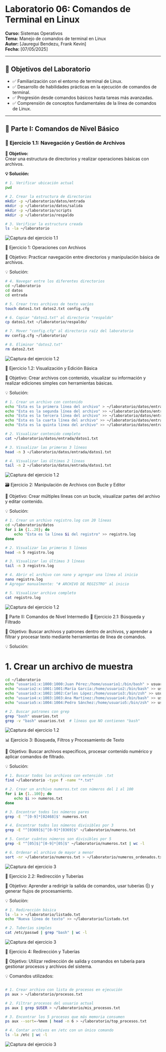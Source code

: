 # Laboratorio 06: Comandos de Terminal en Linux

**Curso:** Sistemas Operativos  
**Tema:** Manejo de comandos de terminal en Linux  
**Autor:** [Jauregui Bendezu, Frank Kevin]  
**Fecha:** [07/05/2025]

---

## 🎯 Objetivos del Laboratorio

- ✅ Familiarización con el entorno de terminal de Linux.  
- ✅ Desarrollo de habilidades prácticas en la ejecución de comandos de terminal.  
- ✅ Progresión desde comandos básicos hasta tareas más avanzadas.  
- ✅ Comprensión de conceptos fundamentales de la línea de comandos de Linux.

---

## 🧩 Parte I: Comandos de Nivel Básico

### 📁 Ejercicio 1.1: Navegación y Gestión de Archivos

**🎯 Objetivo:**  
Crear una estructura de directorios y realizar operaciones básicas con archivos.

**💡 Solución:**

```bash
# 1. Verificar ubicación actual
pwd

# 2. Crear la estructura de directorios
mkdir -p ~/laboratorio/datos/entrada
mkdir -p ~/laboratorio/datos/salida
mkdir -p ~/laboratorio/scripts
mkdir -p ~/laboratorio/respaldo

# 3. Verificar la estructura creada
ls -la ~/laboratorio
```

![Captura del ejercicio 1.1](imagenes/cap1.png)

📁 Ejercicio 1: Operaciones con Archivos

🎯 Objetivo:
Practicar navegación entre directorios y manipulación básica de archivos.

💡 Solución:

```bash
# 4. Navegar entre los diferentes directorios
cd ~/laboratorio
cd datos
cd entrada

# 5. Crear tres archivos de texto vacíos
touch datos1.txt datos2.txt config.cfg

# 6. Copiar "datos1.txt" al directorio "respaldo"
cp datos1.txt ~/laboratorio/respaldo/

# 7. Mover "config.cfg" al directorio raíz del laboratorio
mv config.cfg ~/laboratorio/

# 8. Eliminar "datos2.txt"
rm datos2.txt
```

![Captura del ejercicio 1.2](imagenes/cap2.png)

📁 Ejercicio 1.2: Visualización y Edición Básica

🎯 Objetivo:
Crear archivos con contenido, visualizar su información y realizar ediciones simples con herramientas básicas.

💡 Solución:

```bash
# 1. Crear un archivo con contenido
echo "Esta es la primera línea del archivo" > ~/laboratorio/datos/entrada/datos1.txt
echo "Esta es la segunda línea del archivo" >> ~/laboratorio/datos/entrada/datos1.txt
echo "Esta es la tercera línea del archivo" >> ~/laboratorio/datos/entrada/datos1.txt
echo "Esta es la cuarta línea del archivo" >> ~/laboratorio/datos/entrada/datos1.txt
echo "Esta es la quinta línea del archivo" >> ~/laboratorio/datos/entrada/datos1.txt

# 2. Visualizar contenido completo
cat ~/laboratorio/datos/entrada/datos1.txt

# 3. Visualizar las primeras 3 líneas
head -n 3 ~/laboratorio/datos/entrada/datos1.txt

# 4. Visualizar las últimas 2 líneas
tail -n 2 ~/laboratorio/datos/entrada/datos1.txt
```
![Captura del ejercicio 1.2](imagenes/cap3.png)

🗃️ Ejercicio 2: Manipulación de Archivos con Bucle y Editor

🎯 Objetivo:
Crear múltiples líneas con un bucle, visualizar partes del archivo y editar contenido.

💡 Solución:

```bash
# 1. Crear un archivo registro.log con 20 líneas
cd ~/laboratorio/datos
for i in {1..20}; do
    echo "Esta es la línea $i del registro" >> registro.log
done

# 2. Visualizar las primeras 5 líneas
head -n 5 registro.log

# 3. Visualizar las últimas 3 líneas
tail -n 3 registro.log

# 4. Abrir el archivo con nano y agregar una línea al inicio
nano registro.log
# Agregar manualmente: "# ARCHIVO DE REGISTRO" al inicio

# 5. Visualizar archivo completo
cat registro.log
```
![Captura del ejercicio 1.2](imagenes/cap4.png)

🔧 Parte II: Comandos de Nivel Intermedio
📄 Ejercicio 2.1: Búsqueda y Filtrado

🎯 Objetivo:
Buscar archivos y patrones dentro de archivos, y aprender a filtrar y procesar texto mediante herramientas de línea de comandos.

💡 Solución:
# 1. Crear un archivo de muestra

```bash
cd ~/laboratorio
echo "usuario1:x:1000:1000:Juan Pérez:/home/usuario1:/bin/bash" > usuarios.txt
echo "usuario2:x:1001:1001:María García:/home/usuario2:/bin/bash" >> usuarios.txt
echo "usuario3:x:1002:1002:Carlos López:/home/usuario3:/bin/zsh" >> usuarios.txt
echo "usuario4:x:1003:1003:Ana Martínez:/home/usuario4:/bin/bash" >> usuarios.txt
echo "usuario5:x:1004:1004:Pedro Sánchez:/home/usuario5:/bin/zsh" >> usuarios.txt

# 2. Buscar patrones con grep
grep "bash" usuarios.txt
grep -v "bash" usuarios.txt  # líneas que NO contienen "bash"
```
![Captura del ejercicio 1.2](imagenes/cap5.png)

📊 Ejercicio 3: Búsqueda, Filtros y Procesamiento de Texto

🎯 Objetivo:
Buscar archivos específicos, procesar contenido numérico y aplicar comandos de filtrado.

💡 Solución:
```bash
# 1. Buscar todos los archivos con extensión .txt
find ~/laboratorio -type f -name "*.txt"

# 2. Crear un archivo numeros.txt con números del 1 al 100
for i in {1..100}; do
    echo $i >> numeros.txt
done

# 3. Encontrar todos los números pares
grep -E '^[0-9]*[02468]$' numeros.txt

# 4. Encontrar todos los números divisibles por 3
grep -E "^[0369]$|^[0-9]*[0369]$" ~/laboratorio/numeros.txt

# 5. Contar cuántos números son divisibles por 5
grep -E "^[05]$|^[0-9]*[05]$" ~/laboratorio/numeros.txt | wc -l

# 6. Ordenar el archivo de mayor a menor
sort -nr ~/laboratorio/numeros.txt > ~/laboratorio/numeros_ordenados.txt
```
![Captura del ejercicio 3](imagenes/cap6.png)

🔁 Ejercicio 2.2: Redirección y Tuberías

🎯 Objetivo:
Aprender a redirigir la salida de comandos, usar tuberías (|) y generar flujos de procesamiento.

💡 Soluciòn:
```bash
# 1. Redirección básica
ls -la > ~/laboratorio/listado.txt
echo "Nueva línea de texto" >> ~/laboratorio/listado.txt

# 2. Tuberías simples
cat /etc/passwd | grep "bash" | wc -l
```
![Captura del ejercicio 3](imagenes/cap7.png)

🧩 Ejercicio 4: Redirección y Tuberías

🎯 Objetivo:
Utilizar redirección de salida y comandos en tubería para gestionar procesos y archivos del sistema.

💡 Comandos utilizados:
```bash

# 1. Crear archivo con lista de procesos en ejecución
ps aux > ~/laboratorio/procesos.txt

# 2. Filtrar procesos del usuario actual
ps aux | grep $USER > ~/laboratorio/mis_procesos.txt

# 3. Encontrar los 5 procesos que más memoria consumen
ps aux --sort=-%mem | head -n 6 > ~/laboratorio/top_procesos.txt

# 4. Contar archivos en /etc con un único comando
ls -la /etc | wc -l
```
![Captura del ejercicio 3](imagenes/cap8.png)




